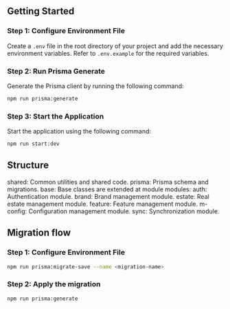 
## Getting Started

### Step 1: Configure Environment File
Create a `.env` file in the root directory of your project and add the necessary environment variables. Refer to `.env.example` for the required variables.

### Step 2: Run Prisma Generate
Generate the Prisma client by running the following command:
```bash
npm run prisma:generate
```
### Step 3: Start the Application
Start the application using the following command:
```bash
npm run start:dev
```
## Structure

shared: Common utilities and shared code.
prisma: Prisma schema and migrations.
base: Base classes are extended at module
modules:
    auth: Authentication module.
    brand: Brand management module.
    estate: Real estate management module.
    feature: Feature management module.
    m-config: Configuration management module.
    sync: Synchronization module.
## Migration flow
### Step 1: Configure Environment File
```bash
npm run prisma:migrate-save --name <migration-name>
```
### Step 2: Apply the migration
```bash
npm run prisma:generate
```






